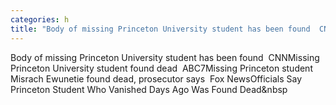 ```yaml
---
categories: h
title: "Body of missing Princeton University student has been found  CNN"
---
```

Body of missing Princeton University student has been found&nbsp;&nbsp;CNNMissing Princeton University student found dead&nbsp;&nbsp;ABC7Missing Princeton student Misrach Ewunetie found dead, prosecutor says&nbsp;&nbsp;Fox NewsOfficials Say Princeton Student Who Vanished Days Ago Was Found Dead&nbsp